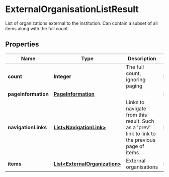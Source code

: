 

# ExternalOrganisationListResult

List of organizations external to the institution. Can contain a subset of all items along with the full count
## Properties

Name | Type | Description | Notes
------------ | ------------- | ------------- | -------------
**count** | **Integer** | The full count, ignoring paging |  [optional]
**pageInformation** | [**PageInformation**](PageInformation.md) |  |  [optional]
**navigationLinks** | [**List&lt;NavigationLink&gt;**](NavigationLink.md) | Links to navigate from this result. Such as a &#39;prev&#39; link to link to the previous page of items |  [optional]
**items** | [**List&lt;ExternalOrganization&gt;**](ExternalOrganization.md) | External organisations |  [optional]



